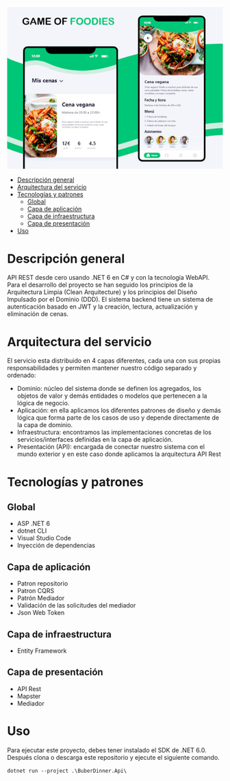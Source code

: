 
 ![Game of Foodies showcase](showcaseGameOfFoodies.jpg)
- [Descripción general](#descripción-general)
- [Arquitectura del servicio](#arquitectura-del-servicio)
- [Tecnologías y patrones](#tecnologías-y-patrones)
  - [Global](#global)
  - [Capa de aplicación](#capa-de-aplicación)
  - [Capa de infraestructura](#capa-de-infraestructura)
  - [Capa de presentación](#capa-de-presentación)
- [Uso](#uso)
  
# Descripción general
API REST desde cero usando .NET 6 en C# y con la tecnología WebAPI. Para el desarrollo del proyecto se han seguido los principios de la Arquitectura Limpia (Clean Arquitecture) y los principios del Diseño Impulsado por el Dominio (DDD). 
El sistema backend tiene un sistema de autenticación basado en JWT y la creación, lectura, actualización y eliminación de cenas.

# Arquitectura del servicio
El servicio esta distribuido en 4 capas diferentes, cada una con sus propias responsabilidades y permiten mantener nuestro código separado y ordenado: 
* Dominio: núcleo del sistema donde se definen los agregados, los objetos  de valor y demás entidades o modelos que pertenecen a la lógica de negocio.
* Aplicación: en ella aplicamos los diferentes patrones de diseño y demás lógica que forma parte de los casos de uso y depende directamente de la capa de dominio.
* Infraestructura: encontramos las implementaciones concretas de los servicios/interfaces definidas en la capa de aplicación.
* Presentación (API): encargada de conectar nuestro sistema con el mundo exterior y en este caso donde aplicamos la arquitectura API Rest
  
# Tecnologías y patrones
## Global
* ASP .NET 6
* dotnet CLI
* Visual Studio Code
* Inyección de dependencias
  
## Capa de aplicación
* Patron repositorio
* Patron CQRS
* Patrón Mediador
* Validación de las solicitudes del mediador
* Json Web Token 
  
## Capa de infraestructura
* Entity Framework
  
## Capa de presentación 
* API Rest
* Mapster
* Mediador

# Uso
Para ejecutar este proyecto, debes tener instalado el SDK de .NET 6.0. Después clona o descarga este repositorio y ejecute el siguiente comando.
```
dotnet run --project .\BuberDinner.Api\